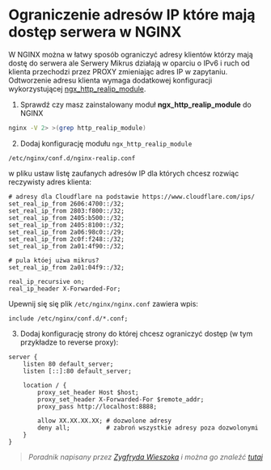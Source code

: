 # Ograniczenie adresów IP które mają dostęp serwera w NGINX
W NGINX można w łatwy sposób ograniczyć adresy klientów którzy mają dostę do serwera ale Serwery Mikrus działają w oparciu o IPv6 i ruch od klienta przechodzi przez PROXY zmieniając adres IP w zapytaniu. Odtworzenie adresu klienta wymaga dodatkowej konfiguracji wykorzystującej [ngx_http_realip_module](https://nginx.org/en/docs/http/ngx_http_realip_module.html). 

1. Sprawdź czy masz zainstalowany moduł **ngx_http_realip_module** do NGINX
```bash
nginx -V 2> >(grep http_realip_module)
```

2. Dodaj konfigurację modułu `ngx_http_realip_module`
```
/etc/nginx/conf.d/nginx-realip.conf
```

w pliku ustaw listę zaufanych adresów IP dla których chcesz rozwiąc reczywisty adres klienta:
```
# adresy dla Cloudflare na podstawie https://www.cloudflare.com/ips/
set_real_ip_from 2606:4700::/32;
set_real_ip_from 2803:f800::/32;
set_real_ip_from 2405:b500::/32;
set_real_ip_from 2405:8100::/32;
set_real_ip_from 2a06:98c0::/29;
set_real_ip_from 2c0f:f248::/32;
set_real_ip_from 2a01:4f90::/32;

# pula któej użwa mikrus?
set_real_ip_from 2a01:04f9::/32;

real_ip_recursive on;
real_ip_header X-Forwarded-For;
```

Upewnij się się plik `/etc/nginx/nginx.conf` zawiera wpis:
```
include /etc/nginx/conf.d/*.conf;
```

3. Dodaj konfigurację strony do której chcesz ograniczyć dostęp (w tym przykładze to reverse proxy):
```
server {
    listen 80 default_server;
    listen [::]:80 default_server;

    location / {
        proxy_set_header Host $host;
        proxy_set_header X-Forwarded-For $remote_addr;
        proxy_pass http://localhost:8888;

        allow XX.XX.XX.XX; # dozwolone adresy
        deny all;          # zabroń wszystkie adresy poza dozwolonymi
    }
}
```

> *Poradnik napisany przez [Zygfryda Wieszoka](https://github.com/zygfrydw) i można go znaleźć [tutaj](https://gist.github.com/zygfrydw/f5504a3c67f1eb5087c683a2d8c0e144)*

